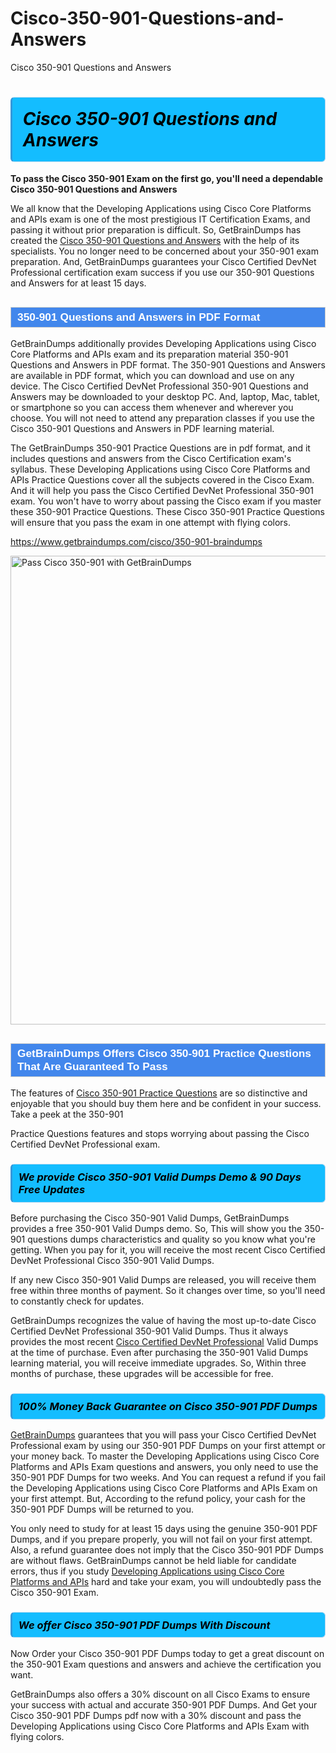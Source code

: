 # Cisco-350-901-Questions-and-Answers
Cisco 350-901 Questions and Answers
<h1><strong><span style="display: block; color: #000000; background: #14BDFF; border: 0.5px solid #AED6F1; border-left: 3px solid #3498DB; padding: .6em; border-radius: 6px;">                     <em>Cisco 350-901 <span class="exam_variation">Questions and Answers</span> </em>                </span></strong>            </h1>                        <p><strong>To pass the Cisco 350-901 Exam on the first go, you'll need a dependable Cisco 350-901 <span class="exam_variation">Questions and Answers</span></strong></p>                        <p>We all know that the Developing Applications using Cisco Core Platforms and APIs exam is one of the most prestigious IT Certification Exams,             and passing it without prior preparation is difficult. So, GetBrainDumps has created the <a href="https://www.getbraindumps.com/cisco/350-901-braindumps">Cisco 350-901 <span class="exam_variation">Questions and Answers</span></a> with the help of its specialists.             You no longer need to be concerned about your 350-901 exam preparation. And, GetBrainDumps guarantees your Cisco Certified DevNet Professional certification             exam success if you use our 350-901 <span class="exam_variation">Questions and Answers</span> for at least 15 days.</p>                        <h2 style="background: #4287ec; border: 1px solid #cccccc; padding: 5px 10px;">                <span style="color: #ffffff;">                    <span style="font-size: 11pt;">                        <span style="line-height: normal;">                            <span style="font-family: Calibri,sans-serif;">                                <strong>                                    <span style="font-size: 13.0pt;">350-901 <span class="exam_variation">Questions and Answers</span> in PDF Format</span>                                </strong>                            </span>                        </span>                    </span>                </span>            </h2>                        <p>GetBrainDumps additionally provides Developing Applications using Cisco Core Platforms and APIs exam and its preparation material 350-901 <span class="exam_variation">Questions and Answers</span> in PDF format.             The 350-901 <span class="exam_variation">Questions and Answers</span> are available in PDF format, which you can download and use on any device. The Cisco Certified DevNet Professional 350-901 <span class="exam_variation">Questions and Answers</span> may be downloaded             to your desktop PC. And, laptop, Mac, tablet, or smartphone so you can access them whenever and wherever you choose. You will not need to attend any preparation classes if you use             the Cisco 350-901 <span class="exam_variation">Questions and Answers</span> in PDF learning material. </p>                        <p>The GetBrainDumps 350-901 <span class="exam_variation2">Practice Questions</span> are in pdf format, and  it includes questions and answers from the Cisco Certification exam's syllabus. These             Developing Applications using Cisco Core Platforms and APIs <span class="exam_variation2">Practice Questions</span> cover all the subjects covered in the Cisco Exam. And it will help you pass the             Cisco Certified DevNet Professional 350-901 exam. You won't have to worry about passing the Cisco exam if you master these 350-901 <span class="exam_variation2">Practice Questions</span>.             These Cisco 350-901 <span class="exam_variation2">Practice Questions</span> will ensure that you pass the exam in one attempt with flying colors.</p>                        <p><a href="https://www.getbraindumps.com/cisco/350-901-braindumps">https://www.getbraindumps.com/cisco/350-901-braindumps</a></p>                        <p><a href="https://www.getbraindumps.com/"><img src="https://www.getbraindumps.com/images/get-updated-exam-questions-with-discount-getbraindumps.jpg" class="postImage" alt="Pass Cisco 350-901 with GetBrainDumps" width="750"></a></p>                            <h2 style="background: #4287ec; border: 1px solid #cccccc; padding: 5px 10px;">                <span style="color: #ffffff;">                    <span style="font-size: 11pt;">                        <span style="line-height: normal;">                            <span style="font-family: Calibri,sans-serif;">                                <strong>                                    <span style="font-size: 13.0pt;">GetBrainDumps Offers Cisco 350-901 <span class="exam_variation2">Practice Questions</span> That Are Guaranteed To Pass</span>                                </strong>                            </span>                        </span>                    </span>                </span>            </h2>                        <p>The features of <a href="https://www.getbraindumps.com/cisco-braindumps.html">Cisco 350-901 <span class="exam_variation2">Practice Questions</span></a> are so distinctive and enjoyable that you should buy them here and be confident in your success. Take a peek at the 350-901</p>            <p> <span class="exam_variation2">Practice Questions</span> features and stops worrying about passing the Cisco Certified DevNet Professional exam.</p>                        <h3>                <strong>                    <span style="display: block; color: #000000; background: #14BDFF; border: 0.5px solid #AED6F1; border-left: 3px solid #3498DB; padding: .6em; border-radius: 6px;">                        <em>We provide Cisco 350-901 <span class="exam_variation3">Valid Dumps</span> Demo &amp; 90 Days Free Updates</em>                    </span>                </strong>            </h3>                        <p>Before purchasing the Cisco 350-901 <span class="exam_variation3">Valid Dumps</span>, GetBrainDumps provides a free 350-901 <span class="exam_variation3">Valid Dumps</span> demo. So, This will show you the 350-901 questions dumps             characteristics and quality so you know what you're getting. When you pay for it, you will receive the most recent             Cisco Certified DevNet Professional Cisco 350-901 <span class="exam_variation3">Valid Dumps</span>.</p>                        <p>If any new Cisco 350-901 <span class="exam_variation3">Valid Dumps</span> are released, you will receive them free within three months of payment.             So it changes over time, so you'll need to constantly check for updates.</p>                        <p>GetBrainDumps recognizes the value of having the most up-to-date Cisco Certified DevNet Professional 350-901 <span class="exam_variation3">Valid Dumps</span>. Thus it always provides the most recent             <a href="https://www.getbraindumps.com/cisco/cisco-certified-devnet-professional-braindumps.html">Cisco Certified DevNet Professional</a> <span class="exam_variation3">Valid Dumps</span> at the time of purchase. Even after purchasing the 350-901 <span class="exam_variation3">Valid Dumps</span> learning material, you will receive immediate upgrades.             So, Within three months of purchase, these upgrades will be accessible for free.</p>                        <h3>                <strong>                    <span style="display: block; color: #000000; background: #14BDFF; border: 0.5px solid #AED6F1; border-left: 3px solid #3498DB; padding: .6em; border-radius: 6px;">                        <em>100% Money Back Guarantee on Cisco 350-901 <span class="exam_variation4">PDF Dumps</span></em>                    </span>                </strong>            </h3>                        <p><a href="https://www.getbraindumps.com/">GetBrainDumps</a> guarantees that you will pass your Cisco Certified DevNet Professional exam by using our 350-901 <span class="exam_variation4">PDF Dumps</span> on your first attempt or your money back.             To master the Developing Applications using Cisco Core Platforms and APIs Exam questions and answers, you only need to use the 350-901 <span class="exam_variation4">PDF Dumps</span> for             two weeks. And You can request a refund if you fail the Developing Applications using Cisco Core Platforms and APIs Exam on your first attempt. But, According to the refund policy, your cash             for the 350-901 <span class="exam_variation4">PDF Dumps</span> will be returned to you.</p>                        <p>You only need to study for at least 15 days using the genuine 350-901 <span class="exam_variation4">PDF Dumps</span>, and if you prepare properly, you will not fail on your first attempt.             Also, a refund guarantee does not imply that the Cisco 350-901 <span class="exam_variation4">PDF Dumps</span> are without flaws. GetBrainDumps cannot be held liable for candidate errors,             thus if you study <a href="https://www.getbraindumps.com/cisco/350-901-braindumps">Developing Applications using Cisco Core Platforms and APIs</a> hard and take your exam, you will undoubtedly pass the Cisco 350-901 Exam. </p>                        <h3>                <strong>                    <span style="display: block; color: #000000; background: #14BDFF; border: 0.5px solid #AED6F1; border-left: 3px solid #3498DB; padding: .6em; border-radius: 6px;">                        <em>We offer Cisco 350-901 <span class="exam_variation4">PDF Dumps</span> With Discount</em>                    </span>                </strong>            </h3>                        <p>Now Order your Cisco 350-901 <span class="exam_variation4">PDF Dumps</span> today to get a great discount on the 350-901 Exam questions and answers and achieve the certification you want.</p>                        <p>GetBrainDumps also offers a 30% discount on all Cisco Exams to ensure your success with actual and accurate 350-901 <span class="exam_variation4">PDF Dumps</span>. And Get your Cisco 350-901 <span class="exam_variation4">PDF Dumps</span>             pdf now with a 30% discount and pass the Developing Applications using Cisco Core Platforms and APIs Exam with flying colors.</p>                    

